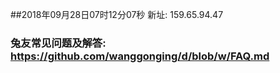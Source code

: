 ##2018年09月28日07时12分07秒 新址: 159.65.94.47
### 兔友常见问题及解答: https://github.com/wanggonging/d/blob/w/FAQ.md
